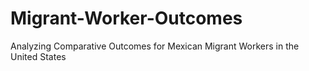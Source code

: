 # Migrant-Worker-Outcomes
Analyzing Comparative Outcomes for Mexican Migrant Workers in the United States
